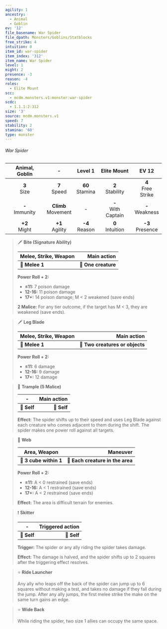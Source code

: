 ```yaml
---
agility: 1
ancestry:
  - Animal
  - Goblin
ev: '12'
file_basename: War Spider
file_dpath: Monsters/Goblins/Statblocks
free_strike: 4
intuition: 0
item_id: war-spider
item_index: '312'
item_name: War Spider
level: 1
might: 2
presence: -3
reason: -4
roles:
  - Elite Mount
scc:
  - mcdm.monsters.v1:monster:war-spider
scdc:
  - 1.1.1:2:312
size: '3'
source: mcdm.monsters.v1
speed: 7
stability: 2
stamina: '60'
type: monster
---
```


###### War Spider

|   Animal, Goblin    |            -            |       Level 1       |       Elite Mount       |         EV 12          |
| :-----------------: | :---------------------: | :-----------------: | :---------------------: | :--------------------: |
|   **3**<br/> Size   |    **7**<br/> Speed     | **60**<br/> Stamina |  **2**<br/> Stability   | **4**<br/> Free Strike |
| **-**<br/> Immunity | **Climb**<br/> Movement |          -          | **-**<br/> With Captain |  **-**<br/> Weakness   |
|  **+2**<br/> Might  |   **+1**<br/> Agility   | **-4**<br/> Reason  |  **0**<br/> Intuition   |  **-3**<br/> Presence  |

<!-- -->
> 🗡 **Bite (Signature Ability)**
>
> | **Melee, Strike, Weapon** |     **Main action** |
> | ------------------------- | ------------------: |
> | **📏 Melee 1**            | **🎯 One creature** |
>
> **Power Roll + 2:**
>
> - **≤11:** 7 poison damage
> - **12-16:** 11 poison damage
> - **17+:** 14 poison damage; M < 2 weakened (save ends)
>
> **2 Malice:** For any tier outcome, if the target has M < 3, they are weakened (save ends).

<!-- -->
> 🗡 **Leg Blade**
>
> | **Melee, Strike, Weapon** |                 **Main action** |
> | ------------------------- | ------------------------------: |
> | **📏 Melee 1**            | **🎯 Two creatures or objects** |
>
> **Power Roll + 2:**
>
> - **≤11:** 6 damage
> - **12-16:** 9 damage
> - **17+:** 12 damage

<!-- -->
> 👤 **Trample (5 Malice)**
>
> | **-**       | **Main action** |
> | ----------- | --------------: |
> | **📏 Self** |     **🎯 Self** |
>
> **Effect:** The spider shifts up to their speed and uses Leg Blade against each creature who comes adjacent to them during the shift. The spider makes one power roll against all targets.

<!-- -->
> 🔳 **Web**
>
> | **Area, Weapon**       |                     **Maneuver** |
> | ---------------------- | -------------------------------: |
> | **📏 3 cube within 1** | **🎯 Each creature in the area** |
>
> **Power Roll + 2:**
>
> - **≤11:** A < 0 restrained (save ends)
> - **12-16:** A < 1 restrained (save ends)
> - **17+:** A < 2 restrained (save ends)
>
> **Effect:** The area is difficult terrain for enemies.

<!-- -->
> ❗️ **Skitter**
>
> | **-**       | **Triggered action** |
> | ----------- | -------------------: |
> | **📏 Self** |          **🎯 Self** |
>
> **Trigger:** The spider or any ally riding the spider takes damage.
>
> **Effect:** The damage is halved, and the spider shifts up to 2 squares after the triggering effect resolves.

<!-- -->
> ⭐️ **Ride Launcher**
>
> Any ally who leaps off the back of the spider can jump up to 6 squares without making a test, and takes no damage if they fall during the jump. After any ally jumps, the first melee strike the make on the same turn gains an edge.

<!-- -->
> ⭐️ **Wide Back**
>
> While riding the spider, two size 1 allies can occupy the same space.
